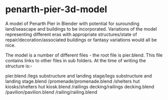 # penarth-pier-3d-model
A model of Penarth Pier in Blender with potential for surounding land/seascape and buildings to be incorporated. Variations of the model representing different eras with appropriate structures/state of repair/decoration/associated buildings or fantasy variations would all be nice.

The model is a number of different files - the root file is pier.blend. This file contains links to other files in sub folders. At the time of writing the structure is:-

pier.blend
        /legs substructure and landing stage/legs substructure and landing stage.blend
        /promenade/promenade.blend
        /shelters hut kiosks/shelters hut kiosk.blend
        /railings decking/railings decking.blend
        /pavilion/pavilion.blend
        /railing/railing.blend


